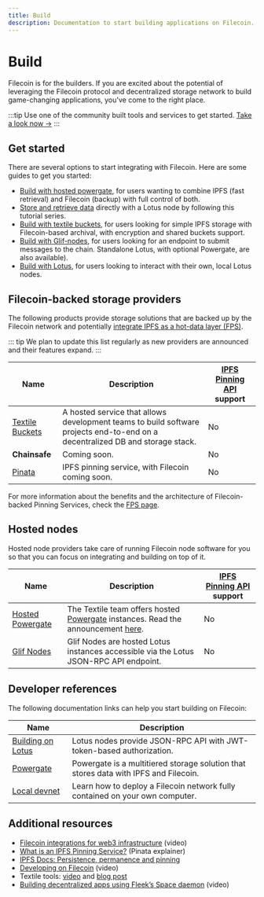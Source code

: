 ```yaml
---
title: Build
description: Documentation to start building applications on Filecoin.
---
```


# Build

Filecoin is for the builders. If you are excited about the potential of leveraging the Filecoin protocol and decentralized storage network to build game-changing applications, you've come to the right place.

:::tip
Use one of the community built tools and services to get started. [Take a look now →](../store/README.md) 
:::

## Get started

There are several options to start integrating with Filecoin. Here are some guides to get you started:

- [Build with hosted powergate](hosted-powergate.md), for users wanting to combine IPFS (fast retrieval) and Filecoin (backup) with full control of both.
- [Store and retrieve data](../get-started/store-and-retrieve) directly with a Lotus node by following this tutorial series.
- [Build with textile buckets](textile-buckets.md), for users looking for simple IPFS storage with Filecoin-based archival, with encryption and shared buckets support.
- [Build with Glif-nodes](hosted-lotus.md), for users looking for an endpoint to submit messages to the chain. Standalone Lotus, with optional Powergate, are also available).
- [Build with Lotus](lotus/README.md), for users looking to interact with their own, local Lotus nodes.

## Filecoin-backed storage providers

The following products provide storage solutions that are backed up by the Filecoin network and potentially [integrate IPFS as a hot-data layer (FPS)](filecoin-pinning-services.md).

::: tip
We plan to update this list regularly as new providers are announced and their features expand.
:::

| Name                                                | Description                                                                                                                   | [IPFS Pinning API](https://ipfs.github.io/pinning-services-api-spec/) support |
| --------------------------------------------------- | ----------------------------------------------------------------------------------------------------------------------------- | ----------------------------------------------------------------------------- |
| [Textile Buckets](https://docs.textile.io/buckets/) | A hosted service that allows development teams to build software projects end-to-end on a decentralized DB and storage stack. | No                                                                            |
| **Chainsafe**                                       | Coming soon.                                                                                                                  | No                                                                            |
| [Pinata](https://pinata.cloud)                      | IPFS pinning service, with Filecoin coming soon.                                                                              | No                                                                            |

For more information about the benefits and the architecture of Filecoin-backed Pinning Services, check the [FPS page](filecoin-pinning-services.md).

## Hosted nodes

Hosted node providers take care of running Filecoin node software for you so that you can focus on integrating and building on top of it.

| Name                                    | Description                                                                                                                                                                                     | [IPFS Pinning API](https://ipfs.github.io/pinning-services-api-spec/) support |
| --------------------------------------- | ----------------------------------------------------------------------------------------------------------------------------------------------------------------------------------------------- | ----------------------------------------------------------------------------- |
| [Hosted Powergate](hosted-powergate.md) | The Textile team offers hosted [Powergate](powergate.md) instances. Read the announcement [here](https://blog.textile.io/announcing-managed-powergate-instances-enterprise-filecoin-and-ipfs/). | No                                                                            |
| [Glif Nodes](hosted-lotus.md)           | Glif Nodes are hosted Lotus instances accessible via the Lotus JSON-RPC API endpoint.                                                                                                           | No                                                                            |

## Developer references

The following documentation links can help you start building on Filecoin:

| Name                                 | Description                                                                          |
| ------------------------------------ | ------------------------------------------------------------------------------------ |
| [Building on Lotus](lotus/README.md) | Lotus nodes provide JSON-RPC API with JWT-token-based authorization.                 |
| [Powergate](powergate.md)            | Powergate is a multitiered storage solution that stores data with IPFS and Filecoin. |
| [Local devnet](local-devnet.md)      | Learn how to deploy a Filecoin network fully contained on your own computer.         |

## Additional resources

- [Filecoin integrations for web3 infrastructure](https://www.youtube.com/watch?v=Q0oe6i7d1u4) (video)
- [What is an IPFS Pinning Service?](https://medium.com/pinata/what-is-an-ipfs-pinning-service-f6ed4cd7e475#:~:text=An%20IPFS%20pinning%20service%20is,running%20your%20own%20IPFS%20nodes.) (Pinata explainer)
- [IPFS Docs: Persistence, permanence and pinning](https://docs.ipfs.io/concepts/persistence/)
- [Developing on Filecoin](https://www.youtube.com/watch?v=aGCpq0Xf-w8) (video)
- Textile tools: [video](https://www.youtube.com/watch?v=IZ8M9m9_uJY) and [blog post](https://blog.textile.io/developer-tools-for-filecoin-ipfs-web/)
- [Building decentralized apps using Fleek’s Space daemon](https://www.youtube.com/watch?v=pWJ5fty-7mA) (video)
